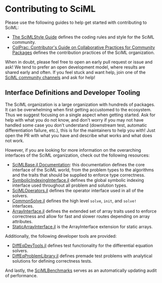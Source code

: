 Contributing to SciML
=========================

Please use the following guides to help get started with contributing to SciML:

- [The SciMLStyle Guide](https://github.com/SciML/SciMLStyle) defines the coding rules and
  style for the SciML community.
- [ColPrac: Contributor's Guide on Collaborative Practices for Community Packages](https://github.com/SciML/ColPrac)
  defines the contribution practices of the SciML organization.

When in doubt, please feel free to open an early pull request or issue and ask! We tend to
prefer an open development model, where results are shared early and often. If you feel stuck
and want help, join one of the [SciML community channels](https://sciml.ai/community/)
and ask for help!

## Interface Definitions and Developer Tooling

The SciML organization is a large organization with hundreds of packages. It can be
overwhelming when first getting accustomed to the ecosystem. Thus we suggest focusing on a
single aspect when getting started. Ask for help with what you do not know, and don't worry
if you may not have handled some case you don't understand (downstream test,
automatic differentiation failure, etc.), this is for the maintainers to help you with!
Just open the PR with what you have and describe what works and what does not work.

However, if you are looking for more information on the overarching interfaces of the SciML
organization, check out the following resources:

- [SciMLBase.jl Documentation](https://docs.sciml.ai/SciMLBase/stable/): this documentation
  defines the core interface of the SciML world, from the problem types to the algorithms
  and the traits that should be supplied to enforce type correctness.
- [SymbolicIndexingInterface.jl](https://docs.sciml.ai/SymbolicIndexingInterface/stable/)
  defines the global symbolic indexing interface used throughout all problem and solution
  types.
- [SciMLOperators.jl](https://docs.sciml.ai/SciMLOperators/stable/) defines the operator
  interface used in all of the solvers.
- [CommonSolve.jl](https://docs.sciml.ai/CommonSolve/stable/) defines the high level
  `solve`, `init`, and `solve!` interfaces.
- [ArrayInterface.jl](https://docs.sciml.ai/ArrayInterface/stable/) defines the extended
  set of array traits used to enforce correctness and allow for fast and slower routes
  depending on array attributes.
- [StaticArrayInterface.jl](https://docs.sciml.ai/StaticArrayInterface/stable/) is the
  ArrayInterface extension for static arrays.

Additionally, the following developer tools are provided:

- [DiffEqDevTools.jl](https://github.com/SciML/DiffEqDevTools.jl) defines test functionality
  for the differential equation solvers.
- [DiffEqProblemLibrary.jl](https://github.com/SciML/DiffEqProblemLibrary.jl) defines premade
  test problems with analytical solutions for defining correctness tests.

And lastly, the [SciMLBenchmarks](https://github.com/SciML/SciMLBenchmarks.jl) serves as an
automatically updating audit of performance.
